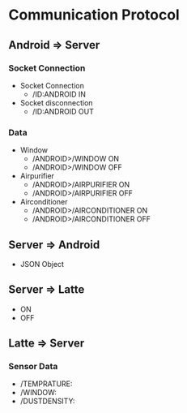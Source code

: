 # Communication Protocol

## Android => Server

### Socket Connection

* Socket Connection
  * /ID:ANDROID IN
* Socket disconnection
  * /ID:ANDROID OUT

### Data

* Window
  * /ANDROID>/WINDOW ON
  * /ANDROID>/WINDOW OFF
* Airpurifier
  * /ANDROID>/AIRPURIFIER ON
  * /ANDROID>/AIRPURIFIER OFF
* Airconditioner
  * /ANDROID>/AIRCONDITIONER ON
  * /ANDROID>/AIRCONDITIONER OFF

## Server => Android

* JSON Object

## Server => Latte

* ON
* OFF

## Latte => Server

### Sensor Data

* /TEMPRATURE:
* /WINDOW:
* /DUSTDENSITY: